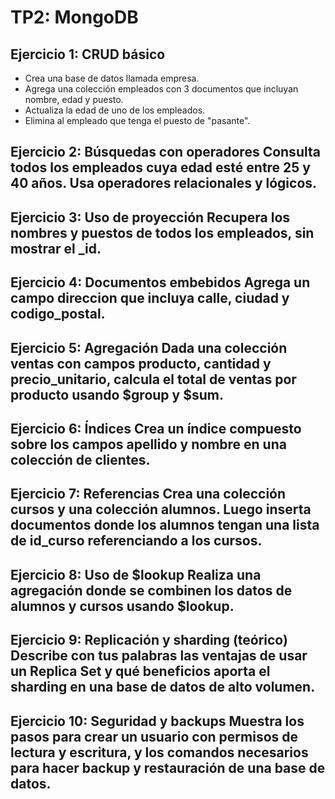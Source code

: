 # TP2: MongoDB

## Ejercicio 1: CRUD básico
- Crea una base de datos llamada empresa.
- Agrega una colección empleados con 3 documentos que incluyan nombre, edad y puesto.
- Actualiza la edad de uno de los empleados.
- Elimina al empleado que tenga el puesto de "pasante".

## Ejercicio 2: Búsquedas con operadores Consulta todos los empleados cuya edad esté entre 25 y 40 años. Usa operadores relacionales y lógicos.

## Ejercicio 3: Uso de proyección Recupera los nombres y puestos de todos los empleados, sin mostrar el _id.

## Ejercicio 4: Documentos embebidos Agrega un campo direccion que incluya calle, ciudad y codigo_postal.

## Ejercicio 5: Agregación Dada una colección ventas con campos producto, cantidad y precio_unitario, calcula el total de ventas por producto usando $group y $sum.

## Ejercicio 6: Índices Crea un índice compuesto sobre los campos apellido y nombre en una colección de clientes.

## Ejercicio 7: Referencias Crea una colección cursos y una colección alumnos. Luego inserta documentos donde los alumnos tengan una lista de id_curso referenciando a los cursos.

## Ejercicio 8: Uso de $lookup Realiza una agregación donde se combinen los datos de alumnos y cursos usando $lookup.

## Ejercicio 9: Replicación y sharding (teórico) Describe con tus palabras las ventajas de usar un Replica Set y qué beneficios aporta el sharding en una base de datos de alto volumen.

## Ejercicio 10: Seguridad y backups Muestra los pasos para crear un usuario con permisos de lectura y escritura, y los comandos necesarios para hacer backup y restauración de una base de datos.

